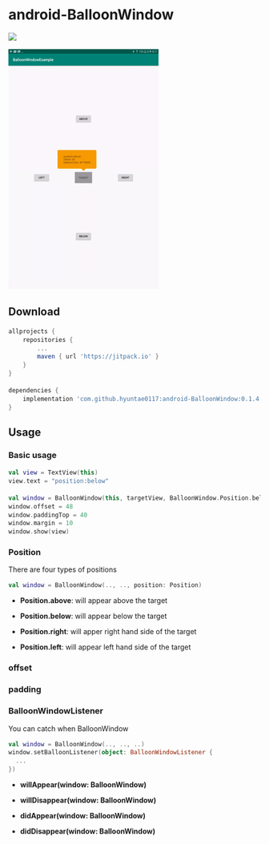 # android-BalloonWindow

[![](https://jitpack.io/v/hyuntae0117/android-BalloonWindow.svg)](https://jitpack.io/#hyuntae0117/android-BalloonWindow)

<img src="screenshots/demo.gif" alt="drawing" width="300"/>

## Download

```gradle
allprojects {
    repositories {
        ...
        maven { url 'https://jitpack.io' }
    }
}

dependencies {
    implementation 'com.github.hyuntae0117:android-BalloonWindow:0.1.4'
}
```

## Usage

### Basic usage
```kotlin
val view = TextView(this)
view.text = "position:below"

val window = BalloonWindow(this, targetView, BalloonWindow.Position.below)
window.offset = 48
window.paddingTop = 40
window.margin = 10
window.show(view)
```

### Position
There are four types of positions
```kotlin
val window = BalloonWindow(.., .., position: Position)
```

- **Position.above**: will appear above the target

- **Position.below**: will appear below the target

- **Position.right**: will apper right hand side of the target

- **Position.left**: will appear left hand side of the target

### offset

### padding

### BalloonWindowListener
You can catch when BalloonWindow
```kotlin
val window = BalloonWindow(.., .., ..)
window.setBalloonListener(object: BalloonWindowListener {
  ...
})
```
- **willAppear(window: BalloonWindow)**

- **willDisappear(window: BalloonWindow)**

- **didAppear(window: BalloonWindow)**

- **didDisappear(window: BalloonWindow)**
